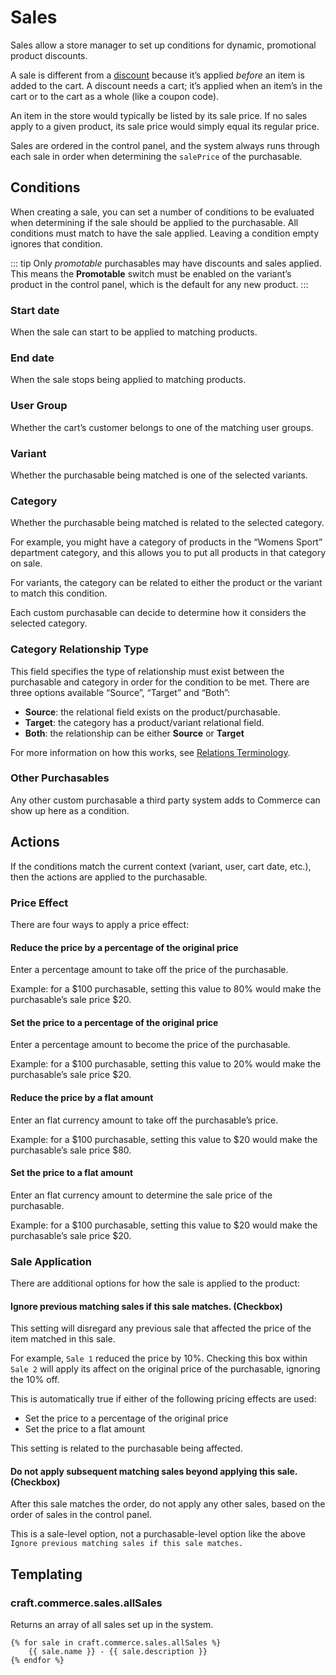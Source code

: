 # Sales

Sales allow a store manager to set up conditions for dynamic, promotional product discounts.

A sale is different from a [discount](discounts.md) because it’s applied _before_ an item is added to the cart. A discount needs a cart; it’s applied when an item’s in the cart or to the cart as a whole (like a coupon code).

An item in the store would typically be listed by its sale price. If no sales apply to a given product, its sale price would simply equal its regular price.

Sales are ordered in the control panel, and the system always runs through each sale in order when determining the `salePrice` of the purchasable.

## Conditions

When creating a sale, you can set a number of conditions to be evaluated when determining if the sale should be applied to the purchasable. All conditions must match to have the sale applied. Leaving a condition empty ignores that condition.

::: tip
Only _promotable_ purchasables may have discounts and sales applied. This means the **Promotable** switch must be enabled on the variant’s product in the control panel, which is the default for any new product.
:::

### Start date

When the sale can start to be applied to matching products.

### End date

When the sale stops being applied to matching products.

### User Group

Whether the cart’s customer belongs to one of the matching user groups.

### Variant

Whether the purchasable being matched is one of the selected variants.

### Category

Whether the purchasable being matched is related to the selected category.

For example, you might have a category of products in the “Womens Sport” department category, and this allows you to put all products in that category on sale.

For variants, the category can be related to either the product or the variant to match this condition.

Each custom purchasable can decide to determine how it considers the selected category.

### Category Relationship Type

This field specifies the type of relationship must exist between the purchasable and category in order for the condition to be met. There are three options available “Source”, “Target” and “Both”:

- **Source**: the relational field exists on the product/purchasable.
- **Target**: the category has a product/variant relational field.
- **Both**: the relationship can be either **Source** or **Target**

For more information on how this works, see [Relations Terminology](https://craftcms.com/docs/3.x/relations.html#terminology).

### Other Purchasables

Any other custom purchasable a third party system adds to Commerce can show up here as a condition.

## Actions

If the conditions match the current context (variant, user, cart date, etc.), then the actions are applied to the purchasable.

### Price Effect

There are four ways to apply a price effect:

#### Reduce the price by a percentage of the original price

Enter a percentage amount to take off the price of the purchasable.

Example: for a $100 purchasable, setting this value to 80% would make the purchasable’s sale price $20.

#### Set the price to a percentage of the original price

Enter a percentage amount to become the price of the purchasable.

Example: for a $100 purchasable, setting this value to 20% would make the purchasable’s sale price $20.

#### Reduce the price by a flat amount

Enter an flat currency amount to take off the purchasable’s price.

Example: for a $100 purchasable, setting this value to $20 would make the purchasable’s sale price \$80.

#### Set the price to a flat amount

Enter an flat currency amount to determine the sale price of the purchasable.

Example: for a $100 purchasable, setting this value to $20 would make the purchasable’s sale price \$20.

### Sale Application

There are additional options for how the sale is applied to the product:

#### Ignore previous matching sales if this sale matches. (Checkbox)

This setting will disregard any previous sale that affected the price of the item matched in this sale.

For example, `Sale 1` reduced the price by 10%. Checking this box within `Sale 2` will apply its affect on the original price of the purchasable, ignoring the 10% off.

This is automatically true if either of the following pricing effects are used:

- Set the price to a percentage of the original price
- Set the price to a flat amount

This setting is related to the purchasable being affected.

#### Do not apply subsequent matching sales beyond applying this sale. (Checkbox)

After this sale matches the order, do not apply any other sales, based on the order of sales in the control panel.

This is a sale-level option, not a purchasable-level option like the above `Ignore previous matching sales if this sale matches.`

## Templating

### craft.commerce.sales.allSales

Returns an array of all sales set up in the system.

```twig
{% for sale in craft.commerce.sales.allSales %}
    {{ sale.name }} - {{ sale.description }}
{% endfor %}
```
